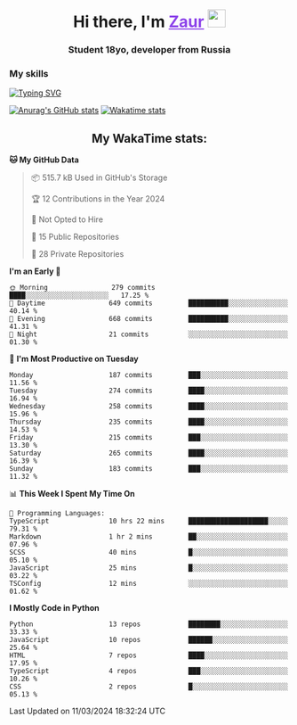 <h1 align="center">
    Hi there, I'm 
    <a href="https://t.me/skyguy" target="_blank" style="color: #8C43EA">Zaur</a>
    <img src="https://github.com/blackcater/blackcater/raw/main/images/Hi.gif" height="32">
</h1>

<h3 align="center">
    Student 18yo, developer from Russia
</h3>  

### **My skills**
[![Typing SVG](https://readme-typing-svg.herokuapp.com?font=Oxanium&duration=3000&pause=1500&color=8C43EA&height=30&lines=Python:+FastAPI,+Flask,+Aiogram,+Telethon;SQL:+PostgreSQL,+SQLite;JavaScript/TypeScript:+React.js;HTML+(PUG),+CSS+(SCSS))](https://git.io/typing-svg)

[![Anurag's GitHub stats](https://github-readme-stats.vercel.app/api?username=mrskyguy&hide_title=true&count_private=true&show_icons=true&title_color=8C43EA&icon_color=BE57EA&bg_color=30,191919,341b56&text_color=B1B1B1&border_radius=10&hide_border=true)](https://github.com/anuraghazra/github-readme-stats)
[![Wakatime stats](https://github-readme-stats.vercel.app/api/wakatime?username=skyguy&hide_title=true&show_icons=true&title_color=8C43EA&icon_color=BE57EA&bg_color=30,191919,341b56&text_color=B1B1B1&border_radius=10&hide_border=true)](https://github.com/anuraghazra/github-readme-stats)


<h2 align="center"> My WakaTime stats: </h2>

<!--START_SECTION:waka-->
**🐱 My GitHub Data** 

> 📦 515.7 kB Used in GitHub's Storage 
 > 
> 🏆 12 Contributions in the Year 2024
 > 
> 🚫 Not Opted to Hire
 > 
> 📜 15 Public Repositories 
 > 
> 🔑 28 Private Repositories 
 > 
**I'm an Early 🐤** 

```text
🌞 Morning                279 commits         ████░░░░░░░░░░░░░░░░░░░░░   17.25 % 
🌆 Daytime                649 commits         ██████████░░░░░░░░░░░░░░░   40.14 % 
🌃 Evening                668 commits         ██████████░░░░░░░░░░░░░░░   41.31 % 
🌙 Night                  21 commits          ░░░░░░░░░░░░░░░░░░░░░░░░░   01.30 % 
```
📅 **I'm Most Productive on Tuesday** 

```text
Monday                   187 commits         ███░░░░░░░░░░░░░░░░░░░░░░   11.56 % 
Tuesday                  274 commits         ████░░░░░░░░░░░░░░░░░░░░░   16.94 % 
Wednesday                258 commits         ████░░░░░░░░░░░░░░░░░░░░░   15.96 % 
Thursday                 235 commits         ████░░░░░░░░░░░░░░░░░░░░░   14.53 % 
Friday                   215 commits         ███░░░░░░░░░░░░░░░░░░░░░░   13.30 % 
Saturday                 265 commits         ████░░░░░░░░░░░░░░░░░░░░░   16.39 % 
Sunday                   183 commits         ███░░░░░░░░░░░░░░░░░░░░░░   11.32 % 
```


📊 **This Week I Spent My Time On** 

```text
💬 Programming Languages: 
TypeScript               10 hrs 22 mins      ████████████████████░░░░░   79.31 % 
Markdown                 1 hr 2 mins         ██░░░░░░░░░░░░░░░░░░░░░░░   07.96 % 
SCSS                     40 mins             █░░░░░░░░░░░░░░░░░░░░░░░░   05.10 % 
JavaScript               25 mins             █░░░░░░░░░░░░░░░░░░░░░░░░   03.22 % 
TSConfig                 12 mins             ░░░░░░░░░░░░░░░░░░░░░░░░░   01.62 % 
```

**I Mostly Code in Python** 

```text
Python                   13 repos            ████████░░░░░░░░░░░░░░░░░   33.33 % 
JavaScript               10 repos            ██████░░░░░░░░░░░░░░░░░░░   25.64 % 
HTML                     7 repos             ████░░░░░░░░░░░░░░░░░░░░░   17.95 % 
TypeScript               4 repos             ███░░░░░░░░░░░░░░░░░░░░░░   10.26 % 
CSS                      2 repos             █░░░░░░░░░░░░░░░░░░░░░░░░   05.13 % 
```




 Last Updated on 11/03/2024 18:32:24 UTC
<!--END_SECTION:waka-->
